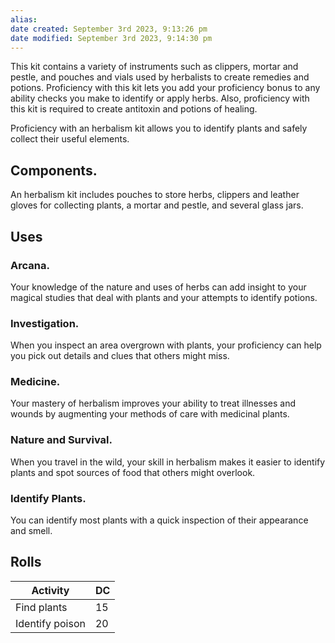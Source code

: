 ```yaml
---
alias: 
date created: September 3rd 2023, 9:13:26 pm
date modified: September 3rd 2023, 9:14:30 pm
---
```

This kit contains a variety of instruments such as clippers, mortar and pestle, and pouches and vials used by herbalists to create remedies and potions. Proficiency with this kit lets you add your proficiency bonus to any ability checks you make to identify or apply herbs. Also, proficiency with this kit is required to create antitoxin and potions of healing.

Proficiency with an herbalism kit allows you to identify plants and safely collect their useful elements.

## Components.

An herbalism kit includes pouches to store herbs, clippers and leather gloves for collecting plants, a mortar and pestle, and several glass jars.

## Uses
### Arcana.
Your knowledge of the nature and uses of herbs can add insight to your magical studies that deal with plants and your attempts to identify potions.
### Investigation.
When you inspect an area overgrown with plants, your proficiency can help you pick out details and clues that others might miss.
### Medicine.
Your mastery of herbalism improves your ability to treat illnesses and wounds by augmenting your methods of care with medicinal plants.
### Nature and Survival.
When you travel in the wild, your skill in herbalism makes it easier to identify plants and spot sources of food that others might overlook.
### Identify Plants.
You can identify most plants with a quick inspection of their appearance and smell.

## Rolls
|Activity|DC|
|---|---|
|Find plants|15|
|Identify poison|20|

